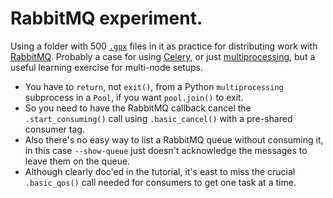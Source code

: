 # RabbitMQ experiment.

Using a folder with 500
[`.gpx`](https://en.wikipedia.org/wiki/GPS_Exchange_Format)
files in it as practice for distributing work
with [RabbitMQ](https://www.rabbitmq.com/).  Probably a case for using
[Celery](http://www.celeryproject.org/), or just
[multiprocessing](https://docs.python.org/3/library/multiprocessing.html), but
a useful learning exercise for multi-node setups.

 - You have to `return`, not `exit()`, from a Python `multiprocessing`
 subprocess in a `Pool`, if you want `pool.join()` to exit.
 - So you need to have the RabbitMQ callback cancel the `.start_consuming()`
 call using `.basic_cancel()` with a pre-shared consumer tag.
 - Also there's no easy way to list a RabbitMQ queue without consuming it, in
 this case `--show-queue` just doesn't acknowledge the messages to leave them
 on the queue.
 - Although clearly doc'ed in the tutorial, it's east to miss the crucial
 `.basic_qos()` call needed for consumers to get one task at a time.
